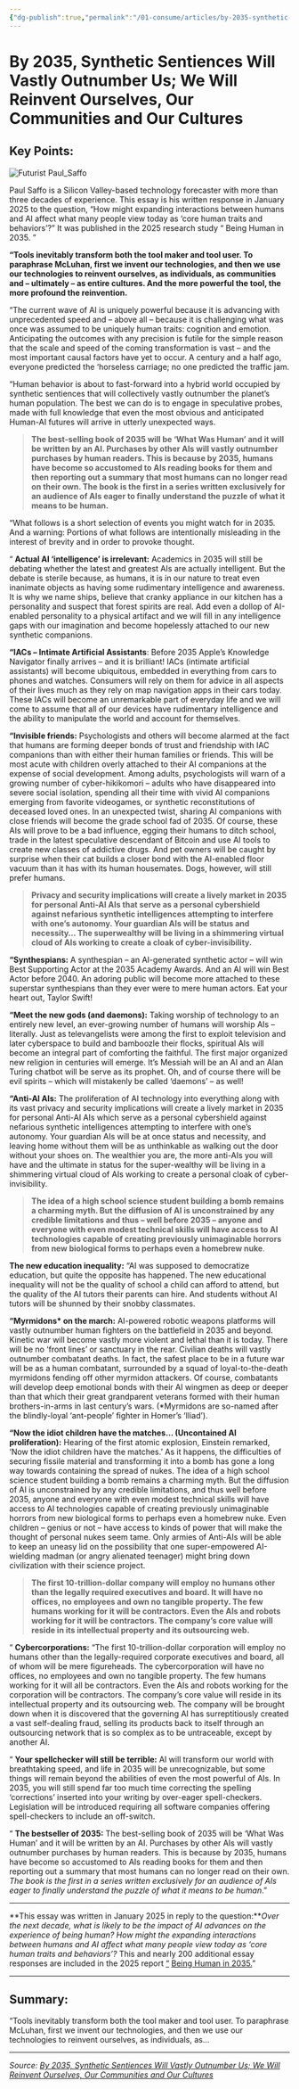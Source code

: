 ```yaml
---
{"dg-publish":true,"permalink":"/01-consume/articles/by-2035-synthetic-sentiences-will-vastly-outnumber-us-we-will-reinvent-ourselves-our-communities-and-our-cultures/","title":"By 2035, Synthetic Sentiences Will Vastly Outnumber Us; We Will Reinvent Ourselves, Our Communities and Our Cultures","tags":["ai"]}
---
```



# By 2035, Synthetic Sentiences Will Vastly Outnumber Us; We Will Reinvent Ourselves, Our Communities and Our Cultures

## Key Points:
![Futurist Paul_Saffo](https://imaginingthedigitalfuture.org/wp-content/uploads/2025/03/Paul_Saffo-wide-1024x674.jpg)

Paul Saffo is a Silicon Valley-based technology forecaster with more than three decades of experience. This essay is his written response in January 2025 to the question, “How might expanding interactions between humans and AI affect what many people view today as ‘core human traits and behaviors’?” It was published in the 2025 research study “ Being Human in 2035. ”

**“Tools inevitably transform both the tool maker and tool user. To paraphrase McLuhan, first we invent our technologies, and then we use our technologies to reinvent ourselves, as individuals, as communities and – ultimately – as entire cultures. And the more powerful the tool, the more profound the reinvention.**

“The current wave of AI is uniquely powerful because it is advancing with unprecedented speed and – above all – because it is challenging what was once was assumed to be uniquely human traits: cognition and emotion. Anticipating the outcomes with any precision is futile for the simple reason that the scale and speed of the coming transformation is vast – and the most important causal factors have yet to occur. A century and a half ago, everyone predicted the ‘horseless carriage; no one predicted the traffic jam.

“Human behavior is about to fast-forward into a hybrid world occupied by synthetic sentiences that will collectively vastly outnumber the planet’s human population. The best we can do is to engage in speculative probes, made with full knowledge that even the most obvious and anticipated Human-AI futures will arrive in utterly unexpected ways.

> **The best-selling book of 2035 will be ‘What Was Human’ and it will be written by an AI. Purchases by other AIs will vastly outnumber purchases by human readers. This is because by 2035, humans have become so accustomed to AIs reading books for them and then reporting out a summary that most humans can no longer read on their own. The book is the first in a series written exclusively for an audience of AIs eager to finally understand the puzzle of what it means to be human.**

“What follows is a short selection of events you might watch for in 2035. And a warning: Portions of what follows are intentionally misleading in the interest of brevity and in order to provoke thought.

“ **Actual AI ‘intelligence’ is irrelevant:** Academics in 2035 will still be debating whether the latest and greatest AIs are actually intelligent. But the debate is sterile because, as humans, it is in our nature to treat even inanimate objects as having some rudimentary intelligence and awareness. It is why we name ships, believe that cranky appliance in our kitchen has a personality and suspect that forest spirits are real. Add even a dollop of AI-enabled personality to a physical artifact and we will fill in any intelligence gaps with our imagination and become hopelessly attached to our new synthetic companions.

**“IACs – Intimate Artificial Assistants**: Before 2035 Apple’s Knowledge Navigator finally arrives – and it is brilliant! IACs (intimate artificial assistants) will become ubiquitous, embedded in everything from cars to phones and watches. Consumers will rely on them for advice in all aspects of their lives much as they rely on map navigation apps in their cars today. These IACs will become an unremarkable part of everyday life and we will come to assume that all of our devices have rudimentary intelligence and the ability to manipulate the world and account for themselves.

**“Invisible friends:** Psychologists and others will become alarmed at the fact that humans are forming deeper bonds of trust and friendship with IAC companions than with either their human families or friends. This will be most acute with children overly attached to their AI companions at the expense of social development. Among adults, psychologists will warn of a growing number of cyber-hikikomori – adults who have disappeared into severe social isolation, spending all their time with vivid AI companions emerging from favorite videogames, or synthetic reconstitutions of deceased loved ones. In an unexpected twist, sharing AI companions with close friends will become the grade school fad of 2035. Of course, these AIs will prove to be a bad influence, egging their humans to ditch school, trade in the latest speculative descendant of Bitcoin and use AI tools to create new classes of addictive drugs. And pet owners will be caught by surprise when their cat builds a closer bond with the AI-enabled floor vacuum than it has with its human housemates. Dogs, however, will still prefer humans.

> **Privacy and security implications will create a lively market in 2035 for personal Anti-AI AIs that serve as a personal cybershield against nefarious synthetic intelligences attempting to interfere with one’s autonomy. Your guardian AIs will be status and necessity… The superwealthy will be living in a shimmering virtual cloud of AIs working to create a cloak of cyber-invisibility.**

**“Synthespians:** A synthespian – an AI-generated synthetic actor – will win Best Supporting Actor at the 2035 Academy Awards. And an AI will win Best Actor before 2040. An adoring public will become more attached to these superstar synthespians than they ever were to mere human actors. Eat your heart out, Taylor Swift!

**“Meet the new gods (and daemons):** Taking worship of technology to an entirely new level, an ever-growing number of humans will worship AIs – literally. Just as televangelists were among the first to exploit television and later cyberspace to build and bamboozle their flocks, spiritual AIs will become an integral part of comforting the faithful. The first major organized new religion in centuries will emerge. It’s Messiah will be an AI and an Alan Turing chatbot will be serve as its prophet. Oh, and of course there will be evil spirits – which will mistakenly be called ‘daemons’ – as well!

**“Anti-AI AIs:** The proliferation of AI technology into everything along with its vast privacy and security implications will create a lively market in 2035 for personal Anti-AI AIs which serve as a personal cybershield against nefarious synthetic intelligences attempting to interfere with one’s autonomy. Your guardian AIs will be at once status and necessity, and leaving home without them will be as unthinkable as walking out the door without your shoes on. The wealthier you are, the more anti-AIs you will have and the ultimate in status for the super-wealthy will be living in a shimmering virtual cloud of AIs working to create a personal cloak of cyber-invisibility.

> **The idea of a high school science student building a bomb remains a charming myth. But the diffusion of AI is unconstrained by any credible limitations and thus – well before 2035 – anyone and everyone with even modest technical skills will have access to AI technologies capable of creating previously unimaginable horrors from new biological forms to perhaps even a homebrew nuke**.

**The new education inequality:** “AI was supposed to democratize education, but quite the opposite has happened. The new educational inequality will not be the quality of school a child can afford to attend, but the quality of the AI tutors their parents can hire. And students without AI tutors will be shunned by their snobby classmates.

**“Myrmidons\* on the march:** AI-powered robotic weapons platforms will vastly outnumber human fighters on the battlefield in 2035 and beyond. Kinetic war will become vastly more violent and lethal than it is today. There will be no ‘front lines’ or sanctuary in the rear. Civilian deaths will vastly outnumber combatant deaths. In fact, the safest place to be in a future war will be as a human combatant, surrounded by a squad of loyal-to-the-death myrmidons fending off other myrmidon attackers. Of course, combatants will develop deep emotional bonds with their AI wingmen as deep or deeper than that which their great grandparent veterans formed with their human brothers-in-arms in last century’s wars. (\*Myrmidons are so-named after the blindly-loyal ‘ant-people’ fighter in Homer’s ‘Iliad’).

**“Now the idiot children have the matches… (Uncontained AI proliferation):** Hearing of the first atomic explosion, Einstein remarked, ‘Now the idiot children have the matches.’ As it happens, the difficulties of securing fissile material and transforming it into a bomb has gone a long way towards containing the spread of nukes. The idea of a high school science student building a bomb remains a charming myth. But the diffusion of AI is unconstrained by any credible limitations, and thus well before 2035, anyone and everyone with even modest technical skills will have access to AI technologies capable of creating previously unimaginable horrors from new biological forms to perhaps even a homebrew nuke. Even children – genius or not – have access to kinds of power that will make the thought of personal nukes seem tame. Only armies of Anti-AIs will be able to keep an uneasy lid on the possibility that one super-empowered AI-wielding madman (or angry alienated teenager) might bring down civilization with their science project.

> **The first 10-trillion-dollar company will employ no humans other than the legally required executives and board. It will have no offices, no employees and own no tangible property. The few humans working for it will be contractors. Even the AIs and robots working for it will be contractors. The company’s core value will reside in its intellectual property and its outsourcing web.**

“ **Cybercorporations:** “The first 10-trillion-dollar corporation will employ no humans other than the legally-required corporate executives and board, all of whom will be mere figureheads. The cybercorporation will have no offices, no employees and own no tangible property. The few humans working for it will all be contractors. Even the AIs and robots working for the corporation will be contractors. The company’s core value will reside in its intellectual property and its outsourcing web. The company will be brought down when it is discovered that the governing AI has surreptitiously created a vast self-dealing fraud, selling its products back to itself through an outsourcing network that is so complex as to be untraceable, except by another AI.

“ **Your spellchecker will still be terrible:** AI will transform our world with breathtaking speed, and life in 2035 will be unrecognizable, but some things will remain beyond the abilities of even the most powerful of AIs. In 2035, you will still spend far too much time correcting the spelling ‘corrections’ inserted into your writing by over-eager spell-checkers. Legislation will be introduced requiring all software companies offering spell-checkers to include an off-switch.

“ **The bestseller of 2035:** The best-selling book of 2035 will be ‘What Was Human’ and it will be written by an AI. Purchases by other AIs will vastly outnumber purchases by human readers. This is because by 2035, humans have become so accustomed to AIs reading books for them and then reporting out a summary that most humans can no longer read on their own. *The book is the first in a series written exclusively for an audience of AIs eager to finally understand the puzzle of what it means to be human*.”

---

**This essay was written in January 2025 in reply to the question:***Over the next decade, what is likely to be the impact of AI advances on the experience of being human? How might the expanding interactions between humans and AI affect what many people view today as ‘core human traits and behaviors’?* This and nearly 200 additional essay responses are included in the 2025 report [“](https://imaginingthedigitalfuture.org/the-impact-of-artificial-intelligence-by-2040/) [Being Human in 2035.](https://imaginingthedigitalfuture.org/reports-and-publications/being-human-in-2035/)”

---

## Summary:
“Tools inevitably transform both the tool maker and tool user. To paraphrase McLuhan, first we invent our technologies, and then we use our technologies to reinvent ourselves, as individuals, as...

---

*Source: [By 2035, Synthetic Sentiences Will Vastly Outnumber Us; We Will Reinvent Ourselves, Our Communities and Our Cultures](https://imaginingthedigitalfuture.org/by-2035-synthetic-sentiences-will-vastly-outnumber-us-we-will-reinvent-ourselves-our-communities-and-our-cultures/)*
